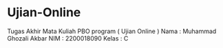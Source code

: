 # Ujian-Online
Tugas Akhir Mata Kuliah PBO 
program ( Ujian Online ) 
Nama : Muhammad Ghozali Akbar
NIM : 2200018090
Kelas : C
